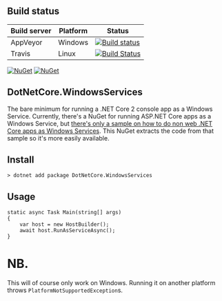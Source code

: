 ## Build status

| Build server                | Platform     | Status                                                                                                                    |
|-----------------------------|--------------|---------------------------------------------------------------------------------------------------------------------------|
| AppVeyor                    | Windows      | [![Build status](https://ci.appveyor.com/api/projects/status/1ax6w93byxor88l0/branch/master?svg=true)](https://ci.appveyor.com/project/icenorge/dotnetcore-windowsservices/branch/master)|
| Travis                      | Linux        | [![Build Status](https://travis-ci.org/icenorge/DotNetCore.WindowsServices.svg?branch=master)](https://travis-ci.org/icenorge/DotNetCore.WindowsServices)|


[![NuGet](https://img.shields.io/nuget/v/DotNetCore.WindowsServices.svg)](https://www.nuget.org/packages/DotNetCore.WindowsServices/)
[![NuGet](https://img.shields.io/nuget/dt/DotNetCore.WindowsService.svg)](https://www.nuget.org/packages/DotNetCore.WindowsServices/)

## DotNetCore.WindowsServices
The bare minimum for running a .NET Core 2 console app as a Windows Service. Currently, there's a NuGet for running ASP.NET Core apps as a Windows Service, but [there's only a sample on how to do non web .NET Core apps as Windows Services](https://github.com/aspnet/Hosting/issues/1529). This NuGet extracts the code from that sample so it's more easily available.

## Install
```
> dotnet add package DotNetCore.WindowsServices
```

## Usage
```
static async Task Main(string[] args)
{
    var host = new HostBuilder();
    await host.RunAsServiceAsync();
}

```

# NB.

This will of course only work on Windows. Running it on another platform throws `PlatformNotSupportedException`s.

